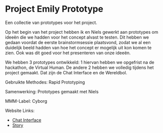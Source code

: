 # Project Emily Prototype

Een collectie van prototypes voor het project.

Op het begin van het project hebben ik en Niels gewerkt aan prototypes om ideeën die we hadden voor het concept alvast te testen. Dit hebben we gedaan voordat de eerste brainstormsessie plaatsvond, zodat we al een duidelijk beeld hadden van hoe het concept er mogelijk uit kon komen te zien. Ook was dit goed voor het presenteren van onze ideeën.

We hebben 3 prototypes ontwikkeld: 1 hiervan hebben we opgefrist na de hackathon, de Virtual Human. De andere 2 hebben we volledig tijdens het project gemaakt. Dat zijn de Chat Interface en de Wereldbol.

Gebruikte Methodes: Rapid Prototyping

Samenwerking: Prototypes gemaakt met Niels

MMM-Label: Cyborg

Website Links:
- [Chat Interface](https://project-emily-chat-interface.vercel.app/)
- [Story](https://project-emily-prototypes-flame.vercel.app/)
